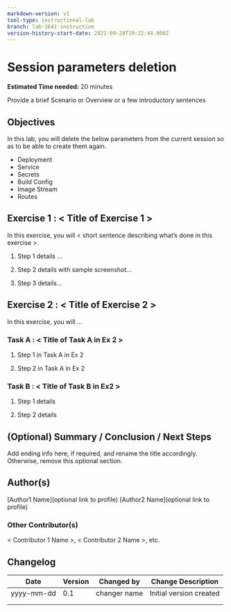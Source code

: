 ```yaml
---
markdown-version: v1
tool-type: instructional-lab
branch: lab-1641-instruction
version-history-start-date: 2022-09-28T10:22:44.000Z
---
```

# Session parameters deletion
**Estimated Time needed:** 20 minutes

Provide a brief  Scenario or Overview or a few introductory sentences

## Objectives
In this lab, you will delete the below parameters from the current session so as to be able to create them again.

- Deployment
- Service
- Secrets
- Build Config
- Image Stream
- Routes



## Exercise 1 : < Title of Exercise 1 >
In this exercise, you will < short sentence describing what’s done in this exercise >.

1. Step 1 details ...

1. Step 2 details with sample screenshot...

1. Step 3 details...

## Exercise 2 : < Title of Exercise 2 >
In this exercise, you will ...

### Task A : < Title of Task A in Ex 2 >

1. Step 1 in Task A in Ex 2

1. Step 2 in Task A in Ex 2

### Task B : < Title of Task B in Ex2 >

1. Step 1 details


1. Step 2 details


## (Optional) Summary / Conclusion / Next Steps
Add ending info here, if required, and rename the title accordingly. Otherwise, remove this optional section.

## Author(s)
[Author1 Name](optional link to profile) 
[Author2 Name](optional link to profile) 

### Other Contributor(s) 
< Contributor 1 Name >, < Contributor 2 Name >, etc.

## Changelog
| Date | Version | Changed by | Change Description |
|------|--------|--------|---------|
| yyyy-mm-dd | 0.1 | changer name | Initial version created |
|   |   |   |   |
|   |   |   |   |
